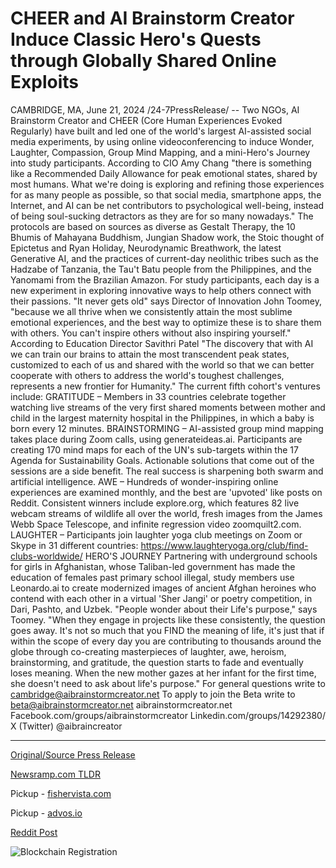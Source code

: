 # CHEER and AI Brainstorm Creator Induce Classic Hero's Quests through Globally Shared Online Exploits

CAMBRIDGE, MA, June 21, 2024 /24-7PressRelease/ -- Two NGOs, AI Brainstorm Creator and CHEER (Core Human Experiences Evoked Regularly) have built and led one of the world's largest AI-assisted social media experiments, by using online videoconferencing to induce Wonder, Laughter, Compassion, Group Mind Mapping, and a mini-Hero's Journey into study participants. According to CIO Amy Chang "there is something like a Recommended Daily Allowance for peak emotional states, shared by most humans. What we're doing is exploring and refining those experiences for as many people as possible, so that social media, smartphone apps, the Internet, and AI can be net contributors to psychological well-being, instead of being soul-sucking detractors as they are for so many nowadays."  The protocols are based on sources as diverse as Gestalt Therapy, the 10 Bhumis of Mahayana Buddhism, Jungian Shadow work, the Stoic thought of Epictetus and Ryan Holiday, Neurodynamic Breathwork, the latest Generative AI, and the practices of current-day neolithic tribes such as the Hadzabe of Tanzania, the Tau't Batu people from the Philippines, and the Yanomami from the Brazilian Amazon.  For study participants, each day is a new experiment in exploring innovative ways to help others connect with their passions. "It never gets old" says Director of Innovation John Toomey, "because we all thrive when we consistently attain the most sublime emotional experiences, and the best way to optimize these is to share them with others. You can't inspire others without also inspiring yourself."  According to Education Director Savithri Patel "The discovery that with AI we can train our brains to attain the most transcendent peak states, customized to each of us and shared with the world so that we can better cooperate with others to address the world's toughest challenges, represents a new frontier for Humanity."  The current fifth cohort's ventures include:  GRATITUDE – Members in 33 countries celebrate together watching live streams of the very first shared moments between mother and child in the largest maternity hospital in the Philippines, in which a baby is born every 12 minutes.  BRAINSTORMING – AI-assisted group mind mapping takes place during Zoom calls, using generateideas.ai. Participants are creating 170 mind maps for each of the UN's sub-targets within the 17 Agenda for Sustainability Goals. Actionable solutions that come out of the sessions are a side benefit. The real success is sharpening both swarm and artificial intelligence.  AWE – Hundreds of wonder-inspiring online experiences are examined monthly, and the best are 'upvoted' like posts on Reddit. Consistent winners include explore.org, which features 82 live webcam streams of wildlife all over the world, fresh images from the James Webb Space Telescope, and infinite regression video zoomquilt2.com.  LAUGHTER – Participants join laughter yoga club meetings on Zoom or Skype in 31 different countries: https://www.laughteryoga.org/club/find-clubs-worldwide/  HERO'S JOURNEY Partnering with underground schools for girls in Afghanistan, whose Taliban-led government has made the education of females past primary school illegal, study members use Leonardo.ai to create modernized images of ancient Afghan heroines who contend with each other in a virtual 'Sher Jangi' or poetry competition, in Dari, Pashto, and Uzbek.  "People wonder about their Life's purpose," says Toomey. "When they engage in projects like these consistently, the question goes away. It's not so much that you FIND the meaning of life, it's just that if within the scope of every day you are contributing to thousands around the globe through co-creating masterpieces of laughter, awe, heroism, brainstorming, and gratitude, the question starts to fade and eventually loses meaning. When the new mother gazes at her infant for the first time, she doesn't need to ask about life's purpose."  For general questions write to cambridge@aibrainstormcreator.net  To apply to join the Beta write to beta@aibrainstormcreator.net  aibrainstormcreator.net Facebook.com/groups/aibrainstormcreator Linkedin.com/groups/14292380/ X (Twitter) @aibraincreator 

---

[Original/Source Press Release](https://www.24-7pressrelease.com/press-release/511868/cheer-and-ai-brainstorm-creator-induce-classic-heros-quests-through-globally-shared-online-exploits)
                    

[Newsramp.com TLDR](https://newsramp.com/curated-news/ngos-conduct-groundbreaking-ai-assisted-social-media-experiment/7741883cc5bdbc69495a1a56fba1242c) 


Pickup - [fishervista.com](https://fishervista.com/en/ai-brainstorm-creator-and-cheer-revolutionize-emotional-well-being-with-ai-assisted-social-media-experiments/20244362)

Pickup - [advos.io](https://advos.io/en/ai-brainstorm-creator-and-cheer-foster-global-emotional-well-being-through-ai-assisted-social-media-experiments/20244362)
 



[Reddit Post](https://www.reddit.com/r/newsramp/comments/1dlakji/ngos_conduct_groundbreaking_aiassisted_social/) 



![Blockchain Registration](https://cdn.newsramp.app/24-7PressRelease/qrcode/246/21/mildrua9.webp)